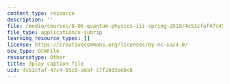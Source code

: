 ```yaml
---
content_type: resource
description: ''
file: /media/courses/8-06-quantum-physics-iii-spring-2018/4c51cfaf47c455c0adafc7f28d3ee6c6_Uux0VkKaoxY.vtt
file_type: application/x-subrip
learning_resource_types: []
license: https://creativecommons.org/licenses/by-nc-sa/4.0/
ocw_type: OCWFile
resourcetype: Other
title: 3play caption file
uid: 4c51cfaf-47c4-55c0-adaf-c7f28d3ee6c6
---
```


